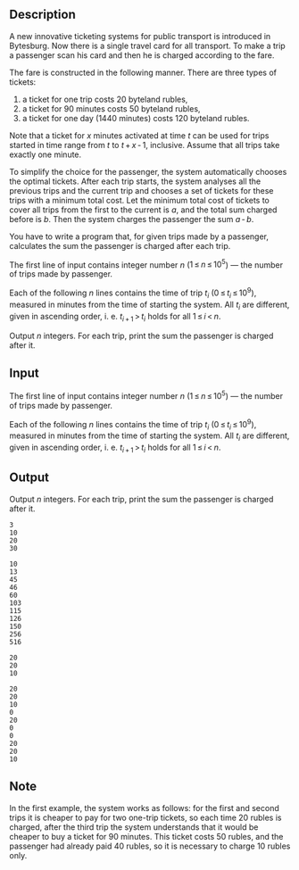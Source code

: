 ## Description

<div><p>A new innovative ticketing systems for public transport is introduced in Bytesburg. Now there is a single travel card for all transport. To make a trip a passenger scan his card and then he is charged according to the fare.</p><p>The fare is constructed in the following manner. There are three types of tickets: </p><ol> <li> a ticket for one trip costs <span class="tex-span">20</span> byteland rubles, </li><li> a ticket for <span class="tex-span">90</span> minutes costs <span class="tex-span">50</span> byteland rubles, </li><li> a ticket for one day (<span class="tex-span">1440</span> minutes) costs <span class="tex-span">120</span> byteland rubles. </li></ol><p>Note that a ticket for <span class="tex-span"><i>x</i></span> minutes activated at time <span class="tex-span"><i>t</i></span> can be used for trips started in time range from <span class="tex-span"><i>t</i></span> to <span class="tex-span"><i>t</i> + <i>x</i> - 1</span>, inclusive. Assume that all trips take exactly one minute.</p><p>To simplify the choice for the passenger, the system automatically chooses the optimal tickets. After each trip starts, the system analyses all the previous trips and the current trip and chooses a set of tickets for these trips with a minimum total cost. Let the minimum total cost of tickets to cover all trips from the first to the current is <span class="tex-span"><i>a</i></span>, and the total sum charged before is <span class="tex-span"><i>b</i></span>. Then the system charges the passenger the sum <span class="tex-span"><i>a</i> - <i>b</i></span>.</p><p>You have to write a program that, for given trips made by a passenger, calculates the sum the passenger is charged after each trip.</p></div><div class="input-specification"><p>The first line of input contains integer number <span class="tex-span"><i>n</i></span> (<span class="tex-span">1 ≤ <i>n</i> ≤ 10<sup class="upper-index">5</sup></span>)&nbsp;— the number of trips made by passenger.</p><p>Each of the following <span class="tex-span"><i>n</i></span> lines contains the time of trip <span class="tex-span"><i>t</i><sub class="lower-index"><i>i</i></sub></span> (<span class="tex-span">0 ≤ <i>t</i><sub class="lower-index"><i>i</i></sub> ≤ 10<sup class="upper-index">9</sup></span>), measured in minutes from the time of starting the system. All <span class="tex-span"><i>t</i><sub class="lower-index"><i>i</i></sub></span> are different, given in ascending order, i.&nbsp;e. <span class="tex-span"><i>t</i><sub class="lower-index"><i>i</i> + 1</sub> &gt; <i>t</i><sub class="lower-index"><i>i</i></sub></span> holds for all <span class="tex-span">1 ≤ <i>i</i> &lt; <i>n</i></span>.</p></div><div class="output-specification"><p>Output <span class="tex-span"><i>n</i></span> integers. For each trip, print the sum the passenger is charged after it.</p></div>

## Input

<p>The first line of input contains integer number <span class="tex-span"><i>n</i></span> (<span class="tex-span">1 ≤ <i>n</i> ≤ 10<sup class="upper-index">5</sup></span>)&nbsp;— the number of trips made by passenger.</p><p>Each of the following <span class="tex-span"><i>n</i></span> lines contains the time of trip <span class="tex-span"><i>t</i><sub class="lower-index"><i>i</i></sub></span> (<span class="tex-span">0 ≤ <i>t</i><sub class="lower-index"><i>i</i></sub> ≤ 10<sup class="upper-index">9</sup></span>), measured in minutes from the time of starting the system. All <span class="tex-span"><i>t</i><sub class="lower-index"><i>i</i></sub></span> are different, given in ascending order, i.&nbsp;e. <span class="tex-span"><i>t</i><sub class="lower-index"><i>i</i> + 1</sub> &gt; <i>t</i><sub class="lower-index"><i>i</i></sub></span> holds for all <span class="tex-span">1 ≤ <i>i</i> &lt; <i>n</i></span>.</p>

## Output

<p>Output <span class="tex-span"><i>n</i></span> integers. For each trip, print the sum the passenger is charged after it.</p>





```input1
3
10
20
30

```




```input2
10
13
45
46
60
103
115
126
150
256
516

```




```output1
20
20
10

```




```output2
20
20
10
0
20
0
0
20
20
10

```



## Note

<p>In the first example, the system works as follows: for the first and second trips it is cheaper to pay for two one-trip tickets, so each time <span class="tex-span">20</span> rubles is charged, after the third trip the system understands that it would be cheaper to buy a ticket for <span class="tex-span">90</span> minutes. This ticket costs <span class="tex-span">50</span> rubles, and the passenger had already paid <span class="tex-span">40</span> rubles, so it is necessary to charge <span class="tex-span">10</span> rubles only.</p>
